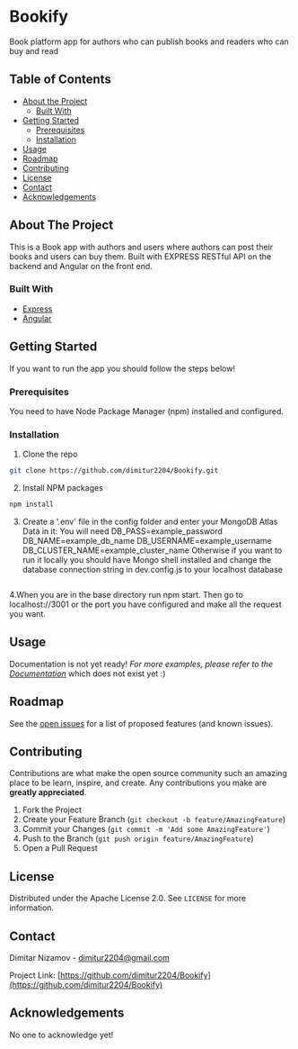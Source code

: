 # Bookify
Book platform app for authors who can publish books and readers who can buy and read
<!-- TABLE OF CONTENTS -->
## Table of Contents

* [About the Project](#about-the-project)
  * [Built With](#built-with)
* [Getting Started](#getting-started)
  * [Prerequisites](#prerequisites)
  * [Installation](#installation)
* [Usage](#usage)
* [Roadmap](#roadmap)
* [Contributing](#contributing)
* [License](#license)
* [Contact](#contact)
* [Acknowledgements](#acknowledgements)



<!-- ABOUT THE PROJECT -->
## About The Project

This is a Book app with authors and users where authors can post their books and users can buy them.
Built with EXPRESS RESTful API on the backend and Angular on the front end.

### Built With

* [Express](https://expressjs.com/)
* [Angular](https://angular.io/)



<!-- GETTING STARTED -->
## Getting Started

If you want to run the app you should follow the steps below!

### Prerequisites

You need to have Node Package Manager (npm) installed and configured.

### Installation

1. Clone the repo
```sh
git clone https://github.com/dimitur2204/Bookify.git
```
2. Install NPM packages
```sh
npm install
```
3. Create a '.env' file in the config folder and enter your MongoDB Atlas Data in it:
You will need 
DB_PASS=example_password
DB_NAME=example_db_name
DB_USERNAME=example_username
DB_CLUSTER_NAME=example_cluster_name
Otherwise
if you want to run it locally you should have Mongo shell installed and change the database connection string in dev.config.js to your localhost database
```JS

```
4.When you are in the base directory run npm start. Then go to localhost://3001 or the port you have configured and make all the request you want.



<!-- USAGE EXAMPLES -->
## Usage
Documentation is not yet ready!
_For more examples, please refer to the [Documentation](https://no-docs-yet.com)_ which does not exist yet :)



<!-- ROADMAP -->
## Roadmap

See the [open issues](https://github.com/dimitur2204/Bookify/issues) for a list of proposed features (and known issues).



<!-- CONTRIBUTING -->
## Contributing

Contributions are what make the open source community such an amazing place to be learn, inspire, and create. Any contributions you make are **greatly appreciated**.

1. Fork the Project
2. Create your Feature Branch (`git checkout -b feature/AmazingFeature`)
3. Commit your Changes (`git commit -m 'Add some AmazingFeature'`)
4. Push to the Branch (`git push origin feature/AmazingFeature`)
5. Open a Pull Request



<!-- LICENSE -->
## License

Distributed under the Apache License 2.0. See `LICENSE` for more information.



<!-- CONTACT -->
## Contact

Dimitar Nizamov - dimitur2204@gmail.com

Project Link: [https://github.com/dimitur2204/Bookify](https://github.com/dimitur2204/Bookify)



<!-- ACKNOWLEDGEMENTS -->
## Acknowledgements
No one to acknowledge yet!

<!-- MARKDOWN LINKS & IMAGES -->
<!-- https://www.markdownguide.org/basic-syntax/#reference-style-links -->